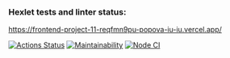 ### Hexlet tests and linter status:
https://frontend-project-11-reqfmn9pu-popova-iu-iu.vercel.app/

[![Actions Status](https://github.com/popova-iu-iu/frontend-project-11/workflows/hexlet-check/badge.svg)](https://github.com/popova-iu-iu/frontend-project-11/actions)
[![Maintainability](https://api.codeclimate.com/v1/badges/91231b1626c932db260c/maintainability)](https://codeclimate.com/github/popova-iu-iu/frontend-project-11/maintainability)
[![Node CI](https://github.com/popova-iu-iu/frontend-project-11/actions/workflows/nodejs.yml/badge.svg)](https://github.com/popova-iu-iu/frontend-project-11/actions)

